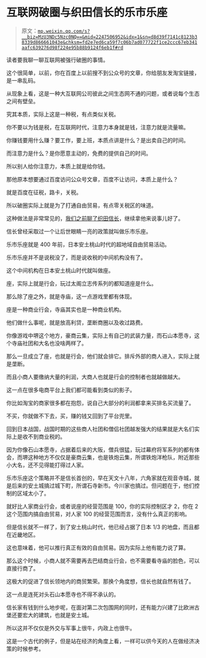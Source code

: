 # 互联网破圈与织田信长的乐市乐座

> 原文：[`mp.weixin.qq.com/s?__biz=MzU3NDc5Nzc0NQ==&mid=2247506952&idx=1&sn=d8d39f7141c8123b38339d866661043e&chksm=fd2e7ed6ca59f7c06b7ad077722f1ce2ccc67eb341aafc639276d98f224e95b88b9124f6eb1f#rd`](http://mp.weixin.qq.com/s?__biz=MzU3NDc5Nzc0NQ==&mid=2247506952&idx=1&sn=d8d39f7141c8123b38339d866661043e&chksm=fd2e7ed6ca59f7c06b7ad077722f1ce2ccc67eb341aafc639276d98f224e95b88b9124f6eb1f#rd)

读者要我聊一聊互联网被强行破圈的事情。

这个很简单，以前，你在百度上以前搜不到公众号的文章，你给朋友发淘宝链接，是一串乱码。 

从现象上看，这是一种大互联网公司彼此之间生态网不通的问题，或者说每个生态之间有壁垒。 

究其本质，实际上这是一种税，有点类似关税。

你不要以为钱是税，在互联网时代，注意力本身就是钱，注意力就是流量嘛。

你赚钱要用什么赚？要工作，要上班，本质点讲是什么？是出卖自己的时间。 

而注意力是什么？是你愿意主动的，免费的提供自己的时间。 

所以别人给你注意力，本质上就是给你钱。 

那他原本想要通过百度访问公众号文章，百度不让访问，本质上是什么？ 

就是百度在征税，路卡，关税。

所以破圈实际上就是为了打通自由贸易，有点零关税区的味道。 

这种做法是非常常见的，[我们之前聊了织田信长](http://mp.weixin.qq.com/s?__biz=MzU3NDc5Nzc0NQ==&mid=2247506938&idx=1&sn=d2d9032b167e671bdf8a2f0e0ef67f99&chksm=fd2e7924ca59f032bdade680bfab46357ae1c9393e9e87d807d581b6108c097f29c0ba8489db&scene=21#wechat_redirect)，继续拿他来说事儿好了。 

信长曾经采取过一个让后世眼睛一亮的政策就叫做乐市乐座。

乐市乐座就是 400 年前，日本安土桃山时代的超地域自由贸易活动。

乐市乐座并不是说税没了，而是说收税的中间机构没有了。 

这个中间机构在日本安土桃山时代就叫做座。

座，实际上就是行会，玩过太阁立志传系列的都知道座是什么。 

那么除了座之外，就是寺庙，这一点游戏里都有体现。 

座是一种商业行会，寺庙其实也是一种商业机构。

他们做什么事呢，就是放高利贷，垄断商圈以及收过路费。 

你像游戏中堺这个地方，豪商云集，实际上有自己的武装力量，而石山本愿寺，这个寺庙社团和大名也没啥两样了。

那么一旦成立了座，也就是行会，他们就会排它。排斥外部的商人进入，实际上就是垄断。 

而且小商人要缴纳大量的利润，大商人也就是行会的控制者也就越做越大。 

这一点在很多电商平台上我们都可能看到类似的影子。

你比如淘宝的商家很多都在抱怨，说自己大部分的利润都拿来买排名买流量了。 

不买，你就做不下去，买，赚的钱又回到了平台兜里。

回到日本战国，战国时期的这些商人社团和僧侣社团越发强大的结果就是大名们实际上是收不到商业税的。 

因为你像石山本愿寺，占据着后来的大阪，僧兵很猛，玩过幕府将军系列的都有体会，而堺这种地方不仅仅是豪商云集，也是铁炮云集，所谓铁炮洋枪队，附近那些小大名，还不见得能打得过人家。

乐市乐座这个策略并不是信长首创的，早在天文十八年，六角家就在观音寺城，就是后来的安土城搞过城下町，所谓石寺新市。今川家也搞过。但问题在于，他们控制的区域太小了。

就好比人家商业行会，或者说座的经营范围是 100，你的实际控制区才 2，你在 2 这个范围内搞自由贸易，对人家 100 的经营范围而言，没有什么真正的影响。

但是信长就不一样了，到了安土桃山时代，他已经占据了日本 1/3 的地盘，而且都在近畿地区。

这也意味着，他可以推行真正有效的自由贸易。因为实际上他有能力说了算。

那么这个时候，小商人就不需要再去巴结商业行会，也不需要看寺庙的脸色，可以直接行商了。

这极大的促进了信长领地内的商贸繁荣。那换个角度想，信长也就自然有钱了。

这一点是连死对头石山本愿寺也不得不承认的。

信长家有钱到什么地步呢，在面对第二次包围网的同时，还有能力兴建了比欧洲古堡还要宏大的建筑，也就是安土城。

所以这并不仅仅是外交与军事上很牛，内政上也很牛。 

这是一个古代的例子，但是站在经济的角度上看，一样可以供今天的人在做经济决策的时候参考。